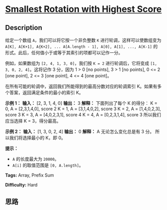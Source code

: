 # [Smallest Rotation with Highest Score][title]

## Description

给定一个数组 `A`，我们可以将它按一个非负整数 `K` 进行轮调，这样可以使数组变为 `A[K], A[K+1], A{K+2], ...
A[A.length - 1], A[0], A[1], ..., A[K-1]` 的形式。此后，任何值小于或等于其索引的项都可以记作一分。

例如，如果数组为 `[2, 4, 1, 3, 0]`，我们按 `K = 2` 进行轮调后，它将变成 `[1, 3, 0, 2, 4]`。这将记作 3
分，因为 1 > 0 [no points], 3 > 1 [no points], 0 <= 2 [one point], 2 <= 3 [one
point], 4 <= 4 [one point]。

在所有可能的轮调中，返回我们所能得到的最高分数对应的轮调索引 K。如果有多个答案，返回满足条件的最小的索引 K。



**示例 1：**
            **输入：** [2, 3, 1, 4, 0]    **输出：** 3    **解释：**    下面列出了每个 K 的得分：    K = 0,  A = [2,3,1,4,0],    score 2    K = 1,  A = [3,1,4,0,2],    score 3    K = 2,  A = [1,4,0,2,3],    score 3    K = 3,  A = [4,0,2,3,1],    score 4    K = 4,  A = [0,2,3,1,4],    score 3    所以我们应当选择 K = 3，得分最高。

**示例 2：**
            **输入：** [1, 3, 0, 2, 4]    **输出：** 0    **解释：**    A 无论怎么变化总是有 3 分。    所以我们将选择最小的 K，即 0。    



**提示：**

  * `A` 的长度最大为 `20000`。
  * `A[i]` 的取值范围是 `[0, A.length]`。


**Tags:** Array, Prefix Sum

**Difficulty:** Hard

## 思路

[title]: https://leetcode-cn.com/problems/smallest-rotation-with-highest-score

